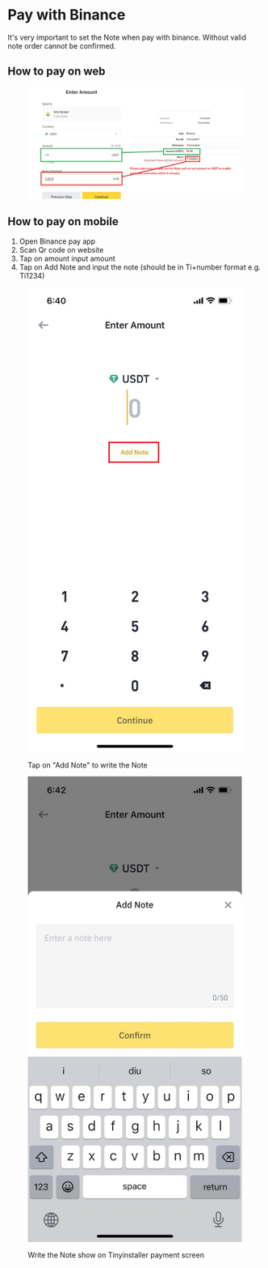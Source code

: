 # Pay with Binance

It's very important to set the Note when pay with binance. Without valid note order cannot be confirmed.

## How to pay on web

<figure><img src="../.gitbook/assets/how_to_pay.jpg" alt=""><figcaption></figcaption></figure>

## How to pay on mobile

1. Open Binance pay app
2. Scan Qr code on website
3. Tap on amount input amount
4. Tap on Add Note and input the note (should be in Ti+number format e.g. Ti1234)

<div>

<figure><img src="../.gitbook/assets/image.png" alt=""><figcaption><p>Tap on "Add Note" to write the Note</p></figcaption></figure>

 

<figure><img src="../.gitbook/assets/image (1).png" alt=""><figcaption><p>Write the Note show on Tinyinstaller payment screen</p></figcaption></figure>

</div>
